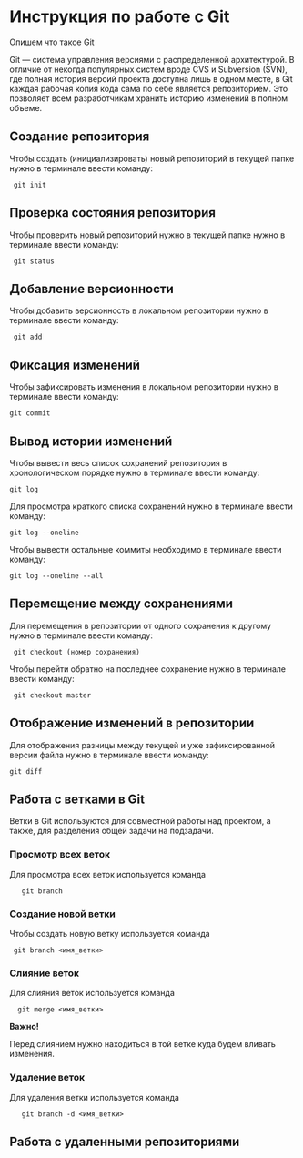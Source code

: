 # Инструкция по работе с Git

Опишем что такое Git

Git — система управления версиями с распределенной архитектурой. В отличие от некогда популярных систем вроде CVS и Subversion (SVN), где полная история версий проекта доступна лишь в одном месте, в Git каждая рабочая копия кода сама по себе является репозиторием. Это позволяет всем разработчикам хранить историю изменений в полном объеме.


## Создание репозитория 

Чтобы создать (инициализировать) новый репозиторий в текущей папке нужно в терминале ввести команду:

     git init 

## Проверка состояния репозитория

Чтобы проверить новый репозиторий нужно в текущей папке нужно в терминале ввести команду:

     git status

## Добавление версионности

Чтобы добавить версионность в локальном репозитории нужно в терминале ввести команду:

     git add

## Фиксация изменений

Чтобы зафиксировать изменения в локальном репозитории нужно в терминале ввести команду:

    git commit

## Вывод истории изменений

Чтобы вывести весь список сохранений репозитория в хронологическом порядке нужно в терминале ввести команду:

    git log

Для просмотра краткого списка сохранений нужно в терминале ввести команду:

    git log --oneline

Чтобы вывести остальные коммиты необходимо в терминале ввести команду:

    git log --oneline --all

## Перемещение между сохранениями 

Для перемещения в репозитории от одного сохранения к другому нужно в терминале ввести команду:

     git checkout (номер сохранения)

Чтобы перейти обратно на последнее сохранение нужно в терминале ввести команду:

     git checkout master

## Отображение изменений в репозитории

Для отображения разницы между текущей и уже зафиксированной версии файла нужно в терминале ввести команду:

    git diff

## Работа с ветками в Git

Ветки в Git используются для совместной работы над проектом, а также, для разделения общей задачи на подзадачи.

### Просмотр всех веток

Для просмотра всех веток используется команда

       git branch

### Создание новой ветки

Чтобы создать новую ветку используется команда

     git branch <имя_ветки>
     
  ### Слияние веток

  Для слияния веток используется команда

      git merge <имя_ветки>

  **Важно!**

  Перед слиянием нужно находиться в той ветке куда будем вливать изменения.    

  ### Удаление веток

  Для удаления ветки используется команда

       git branch -d <имя_ветки>
            
  ##  Работа с удаленными репозиториями
  


  
